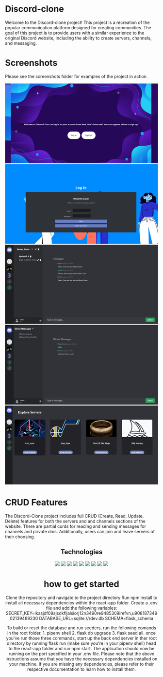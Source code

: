 <h1>Discord-clone </h1>

<p>
Welcome to the Discord-clone project! This project is a recreation of the popular communication platform designed for creating communities. The goal of this project is to provide users with a similar experience to the original Discord website, including the ability to create servers, channels, and messaging.
</p>

<h1>Screenshots</h1>
<p>Please see the screenshots folder for examples of the project in action.</p>

![splashpage](./splashpage.png)
![login](login.png)
![server_channel_message](server_channel_message.png)
![dms](dm.png)
![explore](explore.png)


<p></p>
<h1>CRUD Features</h1>
The Discord-Clone project includes full CRUD (Create, Read, Update, Delete) features for both the servers and and channels sections of the website. There are partial curds for reading and sending messages for channels and private dms. Additionally, users can join and leave servers of their choosing.

<h2 align=center>Technologies</h2>
<div align=center>
  <img src="https://cdn.jsdelivr.net/gh/devicons/devicon/icons/javascript/javascript-original.svg" style=width:50px />
  <img src="https://cdn.jsdelivr.net/gh/devicons/devicon/icons/react/react-original.svg" style=width:50px />
  <img src="https://cdn.jsdelivr.net/gh/devicons/devicon/icons/redux/redux-original.svg" style=width:50px /> 
  <img src="https://cdn.jsdelivr.net/gh/devicons/devicon/icons/python/python-original.svg" style=width:50px />
  <img src="https://cdn.jsdelivr.net/gh/devicons/devicon/icons/flask/flask-original.svg" style=width:50px />
  <img src="https://cdn.jsdelivr.net/gh/devicons/devicon/icons/sqlalchemy/sqlalchemy-original.svg" style=width:75px />
  <img src="https://cdn.jsdelivr.net/gh/devicons/devicon/icons/css3/css3-original.svg" style=width:50px />
  <img src="https://cdn.jsdelivr.net/gh/devicons/devicon/icons/html5/html5-original.svg" style=width:50px />
  <img src="https://cdn.jsdelivr.net/gh/devicons/devicon/icons/git/git-original.svg" style=width:50px /> 
  <div align=center>
</div>


<h1>how to get started </h1>

<p>Clone the repository and navigate to the project directory
Run npm install to install all necessary dependencies within the react-app folder.
Create a .env file and add the following variables:
SECRET_KEY=lkasjdf09ajsdkfljalsiorj12n3490re9485309irefvn,u90818734902139489230
DATABASE_URL=sqlite:///dev.db
SCHEMA=flask_schema</p>

<p>To build or reset the database and run seeders, run the following comands in the root folder.  1. pipenv shell 2. flask db upgrade 3. flask seed all. once you've run those three commands, start up the back end server in ther root directory by running flask run (make sure you're in your pipenv shell) head to the react-app folder and run npm start.
The application should now be running on the port specified in your .env file.
Please note that the above instructions assume that you have the necessary dependencies installed on your machine. If you are missing any dependencies, please refer to their respective documentation to learn how to install them. </p>